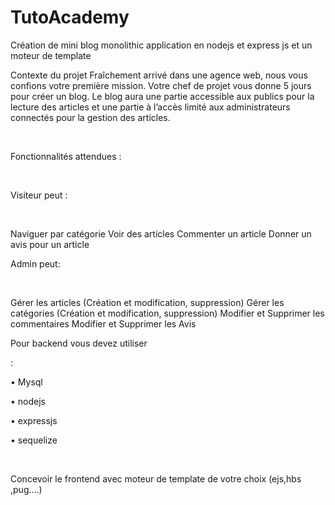 # TutoAcademy
Création de mini blog monolithic application en nodejs et express js et un moteur de template

Contexte du projet
Fraîchement arrivé dans une agence web, nous vous confions votre première mission. Votre chef de projet vous donne 5 jours pour créer un blog. Le blog aura une partie accessible aux publics pour la lecture des articles et une partie à l’accès limité aux administrateurs connectés pour la gestion des articles.

​

Fonctionnalités attendues :

​

Visiteur peut :

​

Naviguer par catégorie Voir des articles
Commenter un article
Donner un avis pour un article
​

Admin peut:

​

Gérer les articles (Création et modification, suppression)
Gérer les catégories (Création et modification, suppression)
Modifier et Supprimer les commentaires
Modifier et Supprimer les Avis
​

Pour backend vous devez utiliser

:

• Mysql

• nodejs

• expressjs

• sequelize

​

Concevoir le frontend avec moteur de template de votre choix (ejs,hbs ,pug….)
